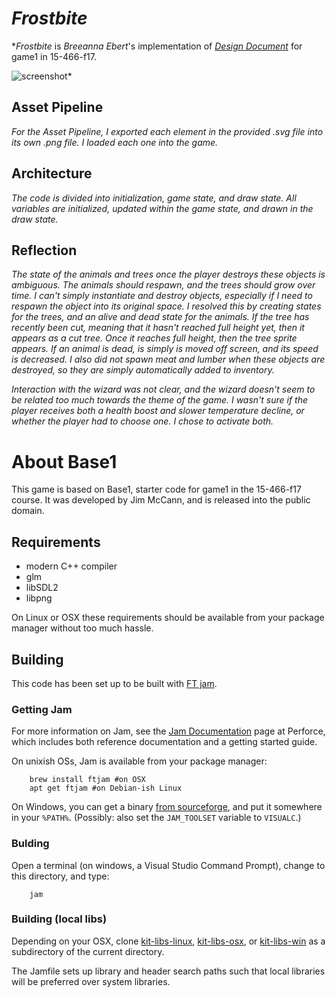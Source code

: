 # *Frostbite*

**Frostbite* is *Breeanna Ebert*'s implementation of [*Design Document*](http://graphics.cs.cmu.edu/courses/15-466-f17/game1-designs/rmukunda/) for game1 in 15-466-f17.

![screenshot](https://github.com/turbotortoise/15-466-f17-base1/master/screenshots/Game1Screenshot.png)*

## Asset Pipeline

*For the Asset Pipeline, I exported each element in the provided .svg file into its own .png file. I loaded each one into the game.*

## Architecture

*The code is divided into initialization, game state, and draw state. All variables are initialized, updated within the game state, and drawn in the draw state.*

## Reflection

*The state of the animals and trees once the player destroys these objects is ambiguous. The animals should respawn, and the trees should grow over time. I can't simply instantiate and destroy objects, especially if I need to respawn the object into its original space.
I resolved this by creating states for the trees, and an alive and dead state for the animals. If the tree has recently been cut, meaning that it hasn't reached full height yet, then it appears as a cut tree. Once it reaches full height, then the tree sprite appears. If an animal is dead, is simply is moved off screen, and its speed is decreased.
I also did not spawn meat and lumber when these objects are destroyed, so they are simply automatically added to inventory.*

*Interaction with the wizard was not clear, and the wizard doesn't seem to be related too much towards the theme of the game. I wasn't sure if the player receives both a health boost and slower temperature decline, or whether the player had to choose one. I chose to activate both.*


# About Base1

This game is based on Base1, starter code for game1 in the 15-466-f17 course. It was developed by Jim McCann, and is released into the public domain.

## Requirements

 - modern C++ compiler
 - glm
 - libSDL2
 - libpng

On Linux or OSX these requirements should be available from your package manager without too much hassle.

## Building

This code has been set up to be built with [FT jam](https://www.freetype.org/jam/).

### Getting Jam

For more information on Jam, see the [Jam Documentation](https://www.perforce.com/documentation/jam-documentation) page at Perforce, which includes both reference documentation and a getting started guide.

On unixish OSs, Jam is available from your package manager:
```
	brew install ftjam #on OSX
	apt get ftjam #on Debian-ish Linux
```

On Windows, you can get a binary [from sourceforge](https://sourceforge.net/projects/freetype/files/ftjam/2.5.2/ftjam-2.5.2-win32.zip/download),
and put it somewhere in your `%PATH%`.
(Possibly: also set the `JAM_TOOLSET` variable to `VISUALC`.)

### Bulding
Open a terminal (on windows, a Visual Studio Command Prompt), change to this directory, and type:
```
	jam
```

### Building (local libs)

Depending on your OSX, clone 
[kit-libs-linux](https://github.com/ixchow/kit-libs-linux),
[kit-libs-osx](https://github.com/ixchow/kit-libs-osx),
or [kit-libs-win](https://github.com/ixchow/kit-libs-win)
as a subdirectory of the current directory.

The Jamfile sets up library and header search paths such that local libraries will be preferred over system libraries.
